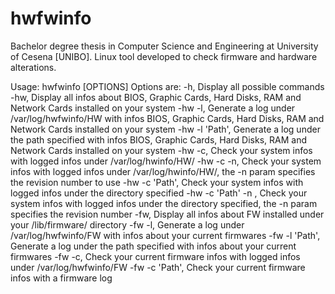 # hwfwinfo
Bachelor degree thesis in Computer Science and Engineering at University of Cesena [UNIBO]. Linux tool developed to check firmware and hardware alterations.

Usage: hwfwinfo [OPTIONS]
Options are:
-h,				Display all possible commands
-hw,				Display all infos about BIOS, Graphic Cards, Hard Disks, RAM and Network Cards installed on your system
-hw -l,				Generate a log under /var/log/hwfwinfo/HW with infos BIOS, Graphic Cards, Hard Disks, RAM and Network Cards installed on your system
-hw -l 'Path',			Generate a log under the path specified with infos BIOS, Graphic Cards, Hard Disks, RAM and Network Cards installed on your system
-hw -c,		  		Check your system infos with logged infos under /var/log/hwinfo/HW/
-hw -c -n,		  	Check your system infos with logged infos under /var/log/hwinfo/HW/, the -n param specifies the revision number to use
-hw -c 'Path',		  	Check your system infos with logged infos under the directory specified
-hw -c 'Path' -n ,		Check your system infos with logged infos under the directory specified, the -n param specifies the revision number
-fw,				Display all infos about FW installed under your /lib/firmware/ directory
-fw -l,				Generate a log under /var/log/hwfwinfo/FW with infos about your current firmwares
-fw -l 'Path',			Generate a log under the path specified with infos about your current firmwares
-fw -c,				Check your current firmware infos with logged infos under /var/log/hwfwinfo/FW
-fw -c 'Path',			Check your current firmware infos with a firmware log
